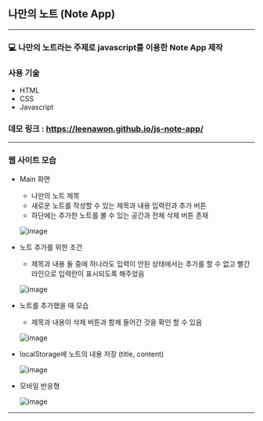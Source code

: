## 나만의 노트 (Note App)

---

### 💻 나만의 노트라는 주제로 javascript를 이용한 Note App 제작

### 사용 기술

- HTML
- CSS
- Javascript

### 데모 링크 : https://leenawon.github.io/js-note-app/

---

### **웹 사이트** 모습

- Main 화면

  - 나만의 노트 제목
  - 새로운 노트를 작성할 수 있는 제목과 내용 입력란과 추가 버튼
  - 하단에는 추가한 노트를 볼 수 있는 공간과 전체 삭제 버튼 존재

  ![image](https://user-images.githubusercontent.com/76942087/147774227-9e5636f5-3043-4a2d-992f-46fa6446c621.png)

- 노트 추가를 위한 조건

  - 제목과 내용 둘 중에 하나라도 입력이 안된 상태에서는 추가를 할 수 없고 빨간 라인으로 입력란이 표시되도록 해주었음

  ![image](https://user-images.githubusercontent.com/76942087/147820646-2ef46200-9fa0-4480-b532-65508a8123c3.png)

- 노트를 추가했을 때 모습

  - 제목과 내용이 삭제 버튼과 함께 들어간 것을 확인 할 수 있음

  ![image](https://user-images.githubusercontent.com/76942087/147818638-b32767ed-2c02-4346-b7fa-3ddb7dc1380c.png)

- localStorage에 노트의 내용 저장 (title, content)

  ![image](https://user-images.githubusercontent.com/76942087/147819442-7eb2001b-1d8d-4fc5-acfe-44b732b1d763.png)

- 모바일 반응형

  ![image](https://user-images.githubusercontent.com/76942087/147819700-d61927aa-4f28-4d1a-9c55-95dc4478e1ed.png)

---
